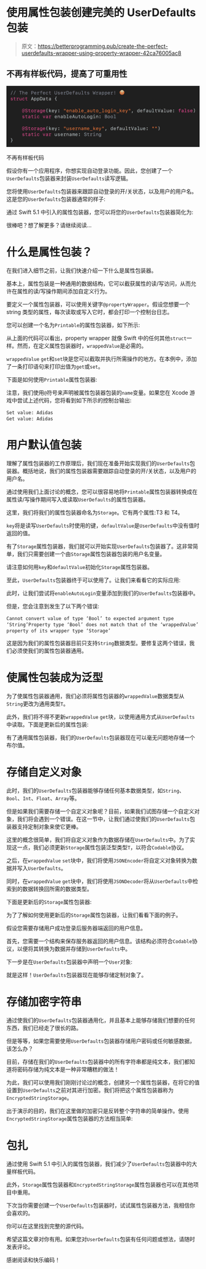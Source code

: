 # 使用属性包装创建完美的 UserDefaults 包装

> 原文：<https://betterprogramming.pub/create-the-perfect-userdefaults-wrapper-using-property-wrapper-42ca76005ac8>

## 不再有样板代码，提高了可重用性

![](img/e55546b9386d282db428b6003f79d27e.png)

不再有样板代码

假设你有一个应用程序，你想实现自动登录功能。因此，您创建了一个`UserDefaults`包装器来封装`UserDefaults`读写逻辑。

您将使用`UserDefaults`包装器来跟踪自动登录的开/关状态，以及用户的用户名。这是您的`UserDefaults`包装器通常的样子:

通过 Swift 5.1 中引入的属性包装器，您可以将您的`UserDefaults`包装器简化为:

很棒吧？想了解更多？请继续阅读…

# 什么是属性包装？

在我们进入细节之前，让我们快速介绍一下什么是属性包装器。

基本上，属性包装是一种通用的数据结构，它可以截获属性的读/写访问，从而允许在属性的读/写操作期间添加自定义行为。

要定义一个属性包装器，可以使用关键字`@propertyWrapper`。假设您想要一个 string 类型的属性，每次读取或写入它时，都会打印一个控制台日志。

您可以创建一个名为`Printable`的属性包装器，如下所示:

从上面的代码可以看出，property wrapper 就像 Swift 中的任何其他`struct`一样。然而，在定义属性包装器时，`wrappedValue`是必需的。

`wrappedValue` `get`和`set`块是您可以截取并执行所需操作的地方。在本例中，添加了一条打印语句来打印出值为`get`或`set`。

下面是如何使用`Printable`属性包装器:

注意，我们使用`@`符号来声明被属性包装器包装的`name`变量。如果您在 Xcode 游戏中尝试上述代码，您将看到如下所示的控制台输出:

```
Set value: Adidas
Get value: Adidas
```

# 用户默认值包装

理解了属性包装器的工作原理后，我们现在准备开始实现我们的`UserDefaults`包装器。概括地说，我们的属性包装器需要跟踪自动登录的开/关状态，以及用户的用户名。

通过使用我们上面讨论的概念，您可以很容易地将`Printable`属性包装器转换成在属性读/写操作期间写入或读取`UserDefaults`的属性包装器。

这里，我们将我们的属性包装器命名为`Storage`。它有两个属性:T3 和 T4。

`key`将是读写`UserDefaults`时使用的键，`defaultValue`是`UserDefaults`中没有值时返回的值。

有了`Storage`属性包装器，我们就可以开始实现`UserDefaults`包装器了。这非常简单，我们只需要创建一个由`Storage`属性包装器包装的用户名变量。

请注意如何用`key`和`defaultValue`初始化`Storage`属性包装器。

至此，`UserDefaults`包装器终于可以使用了。让我们来看看它的实际应用:

此时，让我们尝试将`enableAutoLogin`变量添加到我们的`UserDefaults`包装器中。

但是，您会注意到发生了以下两个错误:

```
Cannot convert value of type ‘Bool’ to expected argument type ‘String’Property type ‘Bool’ does not match that of the ‘wrappedValue’ property of its wrapper type ‘Storage’
```

这是因为我们的属性包装器目前只支持`String`数据类型。要修复这两个错误，我们必须使我们的属性包装器通用。

# 使属性包装成为泛型

为了使属性包装器通用，我们必须将属性包装器的`wrappedValue`数据类型从`String`更改为通用类型`T`。

此外，我们将不得不更新`wrappedValue` `get`块，以使用通用方式从`UserDefaults`中读取。下面是更新后的属性包装:

有了通用属性包装器，我们的`UserDefaults`包装器现在可以毫无问题地存储一个布尔值。

# 存储自定义对象

此时，我们的`UserDefaults`包装器能够存储任何基本数据类型，如`String`、`Bool`、`Int`、`Float`、`Array`等。

但是如果我们需要存储一个自定义对象呢？目前，如果我们试图存储一个自定义对象，我们将会遇到一个错误。在这一节中，让我们通过使我们的`UserDefaults`包装器支持定制对象来使它更棒。

这里的概念很简单，我们将自定义对象作为数据存储在`UserDefaults`中。为了实现这一点，我们必须更新`Storage`属性包装泛型类型`T`，以符合`Codable`协议。

之后，在`wrappedValue` `set`块中，我们将使用`JSONEncoder`将自定义对象转换为数据并写入`UserDefaults`。

同时，在`wrappedValue` `get`块中，我们将使用`JSONDecoder`将从`UserDefaults`中检索到的数据转换回所需的数据类型。

下面是更新后的`Storage`属性包装器:

为了了解如何使用更新后的`Storage`属性包装器，让我们看看下面的例子。

假设您需要存储用户成功登录后服务器端返回的用户信息。

首先，您需要一个结构来保存服务器返回的用户信息。该结构必须符合`Codable`协议，以便将其转换为数据并存储到`UserDefaults`中。

下一步是在`UserDefaults`包装器中声明一个`User`对象:

就是这样！`UserDefaults`包装器现在能够存储定制对象了。

# 存储加密字符串

通过使我们的`UserDefaults`包装器通用化，并且基本上能够存储我们想要的任何东西，我们已经走了很长的路。

但是等等，如果您需要使用`UserDefaults`包装器存储用户密码或任何敏感数据，该怎么办？

目前，存储在我们的`UserDefaults`包装器中的所有字符串都是纯文本，我们都知道将密码存储为纯文本是一种非常糟糕的做法！

为此，我们可以使用我们刚刚讨论过的概念，创建另一个属性包装器，在将它的值设置到`UserDefaults`之前对其进行加密。我们将把这个属性包装器称为`EncryptedStringStorage`。

出于演示的目的，我们在这里做的加密只是反转整个字符串的简单操作。使用`EncryptedStringStorage`属性包装器的方法相当简单:

# 包扎

通过使用 Swift 5.1 中引入的属性包装器，我们减少了`UserDefaults`包装器中的大量样板代码。

此外，`Storage`属性包装器和`EncryptedStringStorage`属性包装器也可以在其他项目中重用。

下次当你需要创建一个`UserDefaults`包装器时，试试属性包装器方法，我相信你会喜欢的。

你可以在这里找到完整的源代码。

希望这篇文章对你有用。如果您对`UserDefaults`包装有任何问题或想法，请随时发表评论。

感谢阅读和快乐编码！